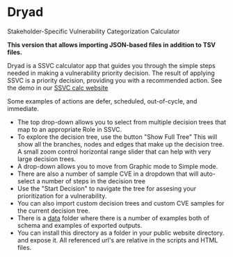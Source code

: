 # Dryad 
Stakeholder-Specific Vulnerability Categorization Calculator

**This version that allows importing JSON-based files in addition to TSV files.**

Dryad is a SSVC calculator app that guides you through the simple steps needed in making
a vulnerability priority decision.  The result of applying SSVC is a priority decision,
providing you with a recommended action. See the demo in our [SSVC calc website](https://democert.org/ssvc/)

Some examples of actions are 
defer, scheduled, out-of-cycle, and immediate.

* The top drop-down allows you to select from multiple decision trees that map to an appropriate Role in SSVC.
* To explore the decision tree, use the button "Show Full Tree" This will show all the branches, nodes and edges that make up the decision tree. A small zoom control horizontal range slider that can help with very large decision trees.
* A drop-down allows you to move from Graphic mode to Simple mode.
* There are also a number of sample CVE in a dropdown that will auto-select a number of steps in the decision tree
* Use the "Start Decision" to navigate the tree for assesing your prioritization for a vulnerability.
* You can also import custom decision trees and custom CVE samples for the current decision tree.
* There is a [data](../data/) folder where there is a number of examples both of schema and examples of exported outputs.
* You can install this directory as a folder in your public website directory. and expose it. All referenced url's are relative in the scripts and HTML files.


